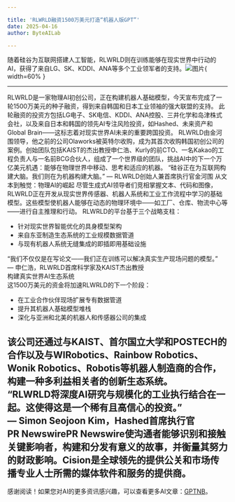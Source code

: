 ```yaml
---

title: 'RLWRLD融资1500万美元打造“机器人版GPT”'
date: 2025-04-16
author: ByteAILab

---
```


随着硅谷为互联网搭建人工智能，RLWRLD则在训练能够在现实世界中行动的AI，获得了来自LG、SK、KDDI、ANA等多个工业领军者的支持。![图片](https://ai-techpark.com/wp-content/uploads/RLWRLD-Raises.jpg){ width=60% }

---
 
RLWRLD是一家物理AI初创公司，正在构建机器人基础模型，今天宣布完成了一轮1500万美元的种子融资，得到来自韩国和日本工业领袖的强大联盟的支持。 
此轮融资的投资方包括LG电子、SK电信、KDDI、ANA控股、三井化学和岛津株式会社，以及来自日本和韩国的领先AI专注风险投资，如Hashed、未来资产和Global Brain——这标志着对现实世界AI未来的重要跨国投资。
RLWRLD由金河围领导，他之前的公司Olaworks被英特尔收购，成为其首次收购韩国初创公司的案例。创始团队包括KAIST的杰出教授申仁浩、Kurly的前CTO、一名Kakao的工程负责人与一名前BCG合伙人，组成了一个世界级的团队，挑战AI中的下一个万亿美元机遇：能够在物理世界中移动、思考和适应的机器。 
“硅谷正在为互联网构建大脑。我们则在为机器构建大脑。” 
— RLWRLD创始人兼首席执行官金河围
从文本到触觉：物理AI的崛起 
尽管生成式AI领导者们竞相掌握文本、代码和图像，RLWRLD正在开发从现实世界传感器、机器人系统和工业工作流程中学习的基础模型。这些模型使机器人能够在动态的物理环境中——如工厂、仓库、物流中心等——进行自主推理和行动。 
RLWRLD的平台基于三个战略支柱：

- 针对现实世界智能优化的具身模型架构  
- 来自东亚制造生态系统的工业规模数据管道  
- 与现有机器人系统无缝集成的即插即用基础设施  

“我们不仅仅是在写论文——我们正在训练可以解决真实生产现场问题的模型。”  
— 申仁浩，RLWRLD首席科学家及KAIST杰出教授  
构建真实世界AI生态系统  
这1500万美元的资金将加速RLWRLD的下一个阶段：

- 在工业合作伙伴现场扩展专有数据管道  
- 提升其机器人基础模型堆栈  
- 深化与亚洲和北美的机器人和传感器公司的集成  

该公司还通过与KAIST、首尔国立大学和POSTECH的合作以及与WIRobotics、Rainbow Robotics、Wonik Robotics、Robotis等机器人制造商的合作，构建一种多利益相关者的创新生态系统。  
“RLWRLD将深度AI研究与规模化的工业执行结合在一起。这使得这是一个稀有且高信心的投资。”  
— Simon Seojoon Kim，Hashed首席执行官  
PR NewswirePR Newswire使沟通者能够识别和接触关键影响者，构建和分发有意义的故事，并衡量其努力的财政影响。Cision是全球领先的提供公关和市场传播专业人士所需的媒体软件和服务的提供商。 
---
感谢阅读！如果您对AI的更多资讯感兴趣，可以查看更多AI文章：[GPTNB](https://gptnb.com)。